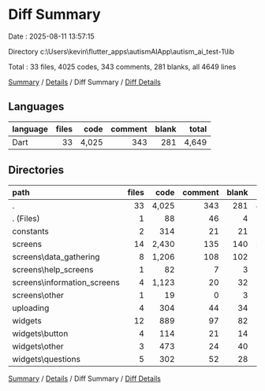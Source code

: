 # Diff Summary

Date : 2025-08-11 13:57:15

Directory c:\\Users\\kevin\\flutter_apps\\autismAIApp\\autism_ai_test-1\\lib

Total : 33 files,  4025 codes, 343 comments, 281 blanks, all 4649 lines

[Summary](results.md) / [Details](details.md) / Diff Summary / [Diff Details](diff-details.md)

## Languages
| language | files | code | comment | blank | total |
| :--- | ---: | ---: | ---: | ---: | ---: |
| Dart | 33 | 4,025 | 343 | 281 | 4,649 |

## Directories
| path | files | code | comment | blank | total |
| :--- | ---: | ---: | ---: | ---: | ---: |
| . | 33 | 4,025 | 343 | 281 | 4,649 |
| . (Files) | 1 | 88 | 46 | 4 | 138 |
| constants | 2 | 314 | 21 | 21 | 356 |
| screens | 14 | 2,430 | 135 | 140 | 2,705 |
| screens\\data_gathering | 8 | 1,206 | 108 | 102 | 1,416 |
| screens\\help_screens | 1 | 82 | 7 | 3 | 92 |
| screens\\information_screens | 4 | 1,123 | 20 | 32 | 1,175 |
| screens\\other | 1 | 19 | 0 | 3 | 22 |
| uploading | 4 | 304 | 44 | 34 | 382 |
| widgets | 12 | 889 | 97 | 82 | 1,068 |
| widgets\\button | 4 | 114 | 21 | 14 | 149 |
| widgets\\other | 3 | 473 | 24 | 40 | 537 |
| widgets\\questions | 5 | 302 | 52 | 28 | 382 |

[Summary](results.md) / [Details](details.md) / Diff Summary / [Diff Details](diff-details.md)